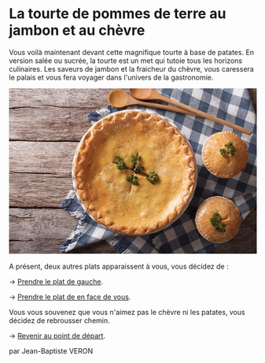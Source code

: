 # La tourte de pommes de terre au jambon et au chèvre

Vous voilà maintenant devant cette magnifique tourte à base de patates. En version salée ou sucrée, la tourte est un met qui tutoie tous les horizons culinaires. Les saveurs de jambon et la fraicheur du chèvre, vous caressera le palais et vous fera voyager dans l'univers de la gastronomie.

![alt text](/images/Plat7.jpg)

A présent, deux autres plats apparaissent à vous, vous décidez de : 

-> [Prendre le plat de gauche](https://github.com/cfourcaud/TP2_GRP3_Labyrinthe/blob/main/Salle8.md "Le plat de gauche").

-> [Prendre le plat de en face de vous](https://github.com/cfourcaud/TP2_GRP3_Labyrinthe/blob/main/Salle9.md "Le plat devant").

Vous vous souvenez que vous n'aimez pas le chèvre ni les patates, vous décidez de rebrousser chemin.

-> [Revenir au point de départ](https://github.com/cfourcaud/TP2_GRP3_Labyrinthe/blob/main/index.md "Revenir au point de départ").

par Jean-Baptiste VERON
